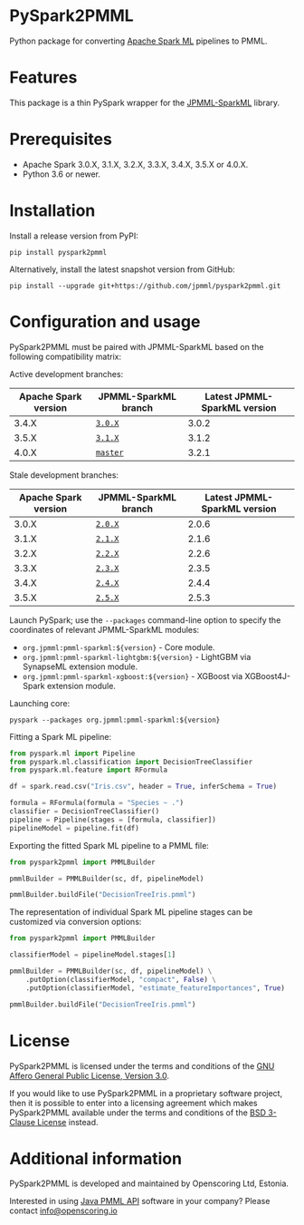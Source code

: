 PySpark2PMML
============

Python package for converting [Apache Spark ML](https://spark.apache.org/) pipelines to PMML.

# Features #

This package is a thin PySpark wrapper for the [JPMML-SparkML](https://github.com/jpmml/jpmml-sparkml#features) library.

# Prerequisites #

* Apache Spark 3.0.X, 3.1.X, 3.2.X, 3.3.X, 3.4.X, 3.5.X or 4.0.X.
* Python 3.6 or newer.

# Installation #

Install a release version from PyPI:

```
pip install pyspark2pmml
```

Alternatively, install the latest snapshot version from GitHub:

```
pip install --upgrade git+https://github.com/jpmml/pyspark2pmml.git
```

# Configuration and usage #

PySpark2PMML must be paired with JPMML-SparkML based on the following compatibility matrix:

Active development branches:

| Apache Spark version | JPMML-SparkML branch | Latest JPMML-SparkML version |
|----------------------|----------------------|------------------------------|
| 3.4.X | [`3.0.X`](https://github.com/jpmml/jpmml-sparkml/tree/3.0.X) | 3.0.2 |
| 3.5.X | [`3.1.X`](https://github.com/jpmml/jpmml-sparkml/tree/3.1.X) | 3.1.2 |
| 4.0.X | [`master`](https://github.com/jpmml/jpmml-sparkml/tree/master) | 3.2.1 |

Stale development branches:

| Apache Spark version | JPMML-SparkML branch | Latest JPMML-SparkML version |
|----------------------|----------------------|------------------------------|
| 3.0.X | [`2.0.X`](https://github.com/jpmml/jpmml-sparkml/tree/2.0.X) | 2.0.6 |
| 3.1.X | [`2.1.X`](https://github.com/jpmml/jpmml-sparkml/tree/2.1.X) | 2.1.6 |
| 3.2.X | [`2.2.X`](https://github.com/jpmml/jpmml-sparkml/tree/2.2.X) | 2.2.6 |
| 3.3.X | [`2.3.X`](https://github.com/jpmml/jpmml-sparkml/tree/2.3.X) | 2.3.5 |
| 3.4.X | [`2.4.X`](https://github.com/jpmml/jpmml-sparkml/tree/2.4.X) | 2.4.4 |
| 3.5.X | [`2.5.X`](https://github.com/jpmml/jpmml-sparkml/tree/2.5.X) | 2.5.3 |

Launch PySpark; use the `--packages` command-line option to specify the coordinates of relevant JPMML-SparkML modules:

* `org.jpmml:pmml-sparkml:${version}` - Core module.
* `org.jpmml:pmml-sparkml-lightgbm:${version}` - LightGBM via SynapseML extension module.
* `org.jpmml:pmml-sparkml-xgboost:${version}` - XGBoost via XGBoost4J-Spark extension module.

Launching core:

```
pyspark --packages org.jpmml:pmml-sparkml:${version}
```

Fitting a Spark ML pipeline:

```python
from pyspark.ml import Pipeline
from pyspark.ml.classification import DecisionTreeClassifier
from pyspark.ml.feature import RFormula

df = spark.read.csv("Iris.csv", header = True, inferSchema = True)

formula = RFormula(formula = "Species ~ .")
classifier = DecisionTreeClassifier()
pipeline = Pipeline(stages = [formula, classifier])
pipelineModel = pipeline.fit(df)
```

Exporting the fitted Spark ML pipeline to a PMML file:

```python
from pyspark2pmml import PMMLBuilder

pmmlBuilder = PMMLBuilder(sc, df, pipelineModel)

pmmlBuilder.buildFile("DecisionTreeIris.pmml")
```

The representation of individual Spark ML pipeline stages can be customized via conversion options:

```python
from pyspark2pmml import PMMLBuilder

classifierModel = pipelineModel.stages[1]

pmmlBuilder = PMMLBuilder(sc, df, pipelineModel) \
	.putOption(classifierModel, "compact", False) \
	.putOption(classifierModel, "estimate_featureImportances", True)

pmmlBuilder.buildFile("DecisionTreeIris.pmml")
```

# License #

PySpark2PMML is licensed under the terms and conditions of the [GNU Affero General Public License, Version 3.0](https://www.gnu.org/licenses/agpl-3.0.html).

If you would like to use PySpark2PMML in a proprietary software project, then it is possible to enter into a licensing agreement which makes PySpark2PMML available under the terms and conditions of the [BSD 3-Clause License](https://opensource.org/licenses/BSD-3-Clause) instead.

# Additional information #

PySpark2PMML is developed and maintained by Openscoring Ltd, Estonia.

Interested in using [Java PMML API](https://github.com/jpmml) software in your company? Please contact [info@openscoring.io](mailto:info@openscoring.io)
